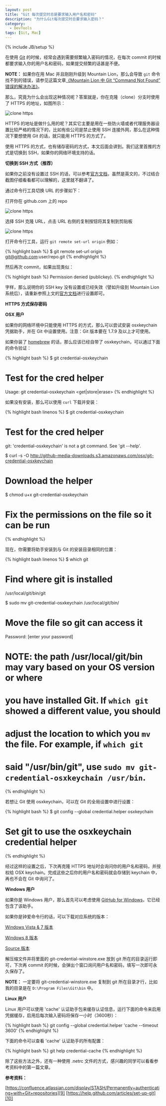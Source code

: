 ```yaml
---
layout: post
title: "Git 每次提交时总是要求输入用户名和密码"
description: "为什么Git每次提交时总要求输入密码？"
category:
  - DevTools
tags: [Git, Mac]
---
```

{% include JB/setup %}

在使用 [Git][5] 的时候，经常会遇到需要频繁输入密码的情况，在每次 commit 的时候都要求输入你的用户名和密码，如果提交频繁的话甚是不便。

**NOTE：** 如果你在用 Mac 并且刚刚升级到 Mountain Lion，那么会导致 `git` 命令找不到的错误，请参见这篇文章[《Mountain Lion 中 Git “Command Not Found” 错误的解决办法》][7]。

那么，究竟为什么会出现这种情况呢？答案就是，你在克隆（clone）分支时使用了 HTTPS 的地址，如图所示：

![clone https][1]

HTTPS 的地址是做什么用的呢？其实它主要是用在一些防火墙或者代理服务器设置比较严格的情况下的，比如有些公司是禁止使用 SSH 连接外网，那么在这种情况下要想使用 Git 的话，就只能用 HTTPS 的方式了。

使用 HTTPS 的方式，也有储存密码的方式，本文后面会讲到。我们这里首推的方式是切换到 SSH，如果你的网络环境支持的话。

**切换到 SSH 方式（推荐）**

如果你之前没有设置过 SSH 的话，可以参考[官方文档][4]，虽然是英文的，不过结合截图仔细看看都可以理解的，这里就不翻译了。

通过命令行工具切换 URL 的步骤如下：

打开你在 github.com 上的 repo

![clone https][2]

选择 SSH 克隆 URL，点击 URL 右侧的复制按钮将其复制到剪贴板

![clone https][3]

打开命令行工具，运行 `git remote set-url origin` 例如：

{% highlight bash %}
$ git remote set-url origin git@github.com:user/repo.git
{% endhighlight %}

然后再次 commit，如果出现类似：

{% highlight bash %}
Permission denied (publickey).
{% endhighlight %}

字样，那么说明你的 SSH key 没有设置或已经失效（譬如升级到 Mountain Lion 系统后），请重新参照上文的[官方文档][4]进行设置即可。

**HTTPS 方式保存密码**

**OSX 用户**

如果你的网络环境中只能使用 HTTPS 的方式，那么可以尝试安装 osxkeychain 凭据助手，并在 Git 中设置使用。注意：Git 版本要在 1.7.9 及以上才可使用。

如果你装了 [homebrew][6] 的话，那么应该已经自带了 osxkeychain，可以通过下面的命令验证：

{% highlight bash %}
$ git credential-osxkeychain
# Test for the cred helper
Usage: git credential-osxkeychain <get|store|erase>
{% endhighlight %}

如果没有安装，那么可以使用 `curl` 下载并安装：

{% highlight bash linenos %}
$ git credential-osxkeychain
# Test for the cred helper
git: 'credential-osxkeychain' is not a git command. See 'git --help'.

$ curl -s -O http://github-media-downloads.s3.amazonaws.com/osx/git-credential-osxkeychain
# Download the helper

$ chmod u+x git-credential-osxkeychain
# Fix the permissions on the file so it can be run
{% endhighlight %}

现在，你需要将助手安装到与 Git 的安装目录相同的位置：

{% highlight bash linenos %}
$ which git
# Find where git is installed
/usr/local/git/bin/git

$ sudo mv git-credential-osxkeychain /usr/local/git/bin/
# Move the file so git can access it
Password: [enter your password]

# NOTE: the path /usr/local/git/bin may vary based on your OS version or where
# you have installed Git. If `which git` showed a different value, you should
# adjust the location to which you `mv` the file.  For example, if `which git`
# said "/usr/bin/git", use `sudo mv git-credential-osxkeychain /usr/bin`.
{% endhighlight %}

若想让 Git 使用 osxkeychain，可以在 Git 的全局设置中进行设置：

{% highlight bash %}
$ git config --global credential.helper osxkeychain
# Set git to use the osxkeychain credential helper
{% endhighlight %}

经过这样的设置之后，下次再克隆 HTTPS 地址时会询问你的用户名和密码，并授权给 OSX keychain。完成这些之后你的用户名和密码就会存储到 keychain 中，再也不会在 Git 中询问了。

**Windows 用户**

如果你是 Windows 用户，那么首先可以考虑使用 [GitHub for Windows][11]，它已经包含了该助手。

如果你是钟爱命令行的话，可以下载对应系统的版本：

[Windows Vista & 7 版本](http://github-media-downloads.s3.amazonaws.com/windows/GitWindowsExtras.zip)

[Windows 8 版本](http://github-media-downloads.s3.amazonaws.com/windows/GitWindowsExtras-Fx4.zip)

[Source 版本](https://github.com/anurse/git-credential-winstore)

解压缩文件并将里面的 git-credential-winstore.exe 放到 git 所在的目录运行即可，下次再 commit 的时候，会弹出个窗口询问用户名和密码，填写一次即可永久保存了。

**NOTE：** 一定要将 git-credential-winstore.exe 复制到 git 所在目录才行，比如我的目录是在 `D:\Program Files\Git\bin` 中。

**Linux 用户**

Linux 用户可以使用 'cache' 认证助手包来缓存认证信息，运行下面的命令来启用凭据缓存，启用后每次输入密码将保存一小时（3600秒）：

{% highlight bash %}
git config --global credential.helper 'cache --timeout 3600'
{% endhighlight %}

下面的命令可以查看 'cache' 认证助手的所有配置：

{% highlight bash %}
git help credential-cache
{% endhighlight %}

除了这些方法之外，还有一种使用 .netrc 文件的方式，感兴趣的同学可以看看参考资料中的第一篇文章。

**参考资料：**

[https://confluence.atlassian.com/display/STASH/Permanently+authenticating+with+Git+repositories][9]
[https://help.github.com/articles/set-up-git][10]


[1]: http://www.44ux.com/content/uploads/2012/10/clone-https.png
[2]: http://www.44ux.com/content/uploads/2012/10/ssh-clone-url.png
[3]: http://www.44ux.com/content/uploads/2012/10/clone-url-clippy.png
[4]: https://help.github.com/articles/generating-ssh-keys
[5]: http://44ux.com/tags.html#Git-ref
[6]: http://mxcl.github.com/homebrew/
[7]: http://44ux.com/blog/2012/08/27/mountain-lion-git-fix/
[8]: http://github-media-downloads.s3.amazonaws.com/osx/git-credential-osxkeychain
[9]: https://confluence.atlassian.com/display/STASH/Permanently+authenticating+with+Git+repositories
[10]: https://help.github.com/articles/set-up-git
[11]: http://github-windows.s3.amazonaws.com/GitHubSetup.exe
